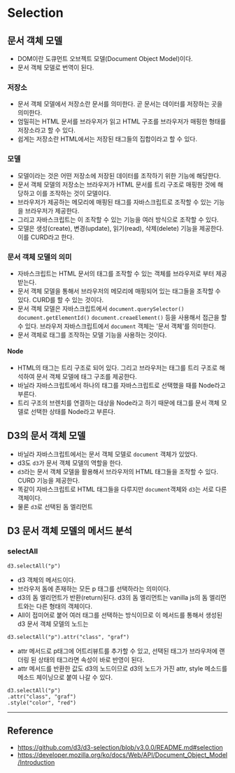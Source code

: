 # Selection

## 문서 객체 모델
- DOM이란 도큐먼트 오브젝트 모델(Document Object Model)이다.
- 문서 객체 모델로 번역이 된다.

### 저장소
- 문서 객체 모델에서 저장소란 문서를 의미한다. 곧 문서는 데이터를 저장하는 곳을 의미한다.
- 엄밀히는 HTML 문서를 브라우저가 읽고 HTML 구조를 브라우저가 매핑한 형태를 저장소라고 할 수 있다.
- 쉽게는 저장소란 HTML에서는 저장된 태그들의 집합이라고 할 수 있다.

### 모델
- 모델이라는 것은 어떤 저장소에 저장된 데이터를 조작하기 위한 기능에 해당한다.
- 문서 객체 모델의 저장소는 브라우저가 HTML 문서를 트리 구조로 매핑한 것에 해당하고 이를 조작하는 것이 모델이다.
- 브라우저가 제공하는 메모리에 매핑된 태그를 자바스크립트로 조작할 수 있는 기능을 브라우저가 제공한다.
- 그리고 자바스크립트는 이 조작할 수 있는 기능을 여러 방식으로 조작할 수 있다.
- 모델은 생성(create), 변경(update), 읽기(read), 삭제(delete) 기능을 제공한다. 이를 CURD라고 한다.

### 문서 객체 모델의 의미
- 자바스크립트는 HTML 문서의 태그를 조작할 수 있는 객체를 브라우저로 부터 제공 받는다.
- 문서 객체 모델을 통해서 브라우저의 메모리에 매핑되어 있는 태그들을 조작할 수 있다. CURD를 할 수 있는 것이다.
- 문서 객체 모델은 자바스크립트에서 `document.querySelector()` `document.getElementId()` `document.creaeElement()` 등을 사용해서 접근을 할 수 있다. 브라우저 자바스크립트에서 `document` 객체는 '문서 객체'를 의미한다.
- 문서 객체로 태그를 조작하는 모델 기능을 사용하는 것이다.


#### Node
- HTML의 태그는 트리 구조로 되어 있다. 그리고 브라우저는 태그를 트리 구조로 해석하여 문서 객체 모델에 태그 구조를 제공한다.
- 바닐라 자바스크립트에서 하나의 태그를 자바스크립트로 선택했을 때를 Node라고 부른다.
- 트리 구조의 브렌치를 연결하는 대상을 Node라고 하기 때문에 태그를 문서 객체 모델로 선택한 상태를 Node라고 부른다.


## D3의 문서 객체 모델
- 바닐라 자바스크립트에서는 문서 객체 모델로 `document` 객체가 있었다.
- d3도 `d3`가 문서 객체 모델의 역할을 한다.
- `d3`라는 문서 객체 모델을 활용해서 브라우저의 HTML 태그들을 조작할 수 있다. CURD 기능을 제공한다.
- 똑같이 자바스크립트로 HTML 태그들을 다루지만 `document`객체와 `d3`는 서로 다른 객체이다.
- 물론 `d3`로 선택된 돔 엘리먼트

## D3 문서 객체 모델의 메서드 분석
### selectAll
```
d3.selectAll("p")
```
- d3 객체의 메서드이다.
- 브라우저 돔에 존재하는 모든 p 태그를 선택하라는 의미이다.
- d3의 돔 엘리먼트가 반환(return)된다. d3의 돔 엘리먼트는 vanilla js의 돔 엘리먼트와는 다른 형태의 객체이다.
- All이 접미어로 붙어 여러 태그를 선택하는 방식이므로 이 메서드를 통해서 생성된 d3 문서 객체 모델의 노드는

```
d3.selectAll("p").attr("class", "graf")
```
- attr 메서드로 p태그에 어트리뷰트를 추가할 수 있고, 선택된 태그가 브라우저에 랜더링 된 상태의 태그라면 속성이 바로 반영이 된다.
- attr 메서드를 반환한 값도 d3의 노드이므로 d3의 노드가 가진 attr, style 메소드를 메소드 체이닝으로 붙여 나갈 수 있다.
```
d3.selectAll("p")
.attr("class", "graf")
.style("color", "red")
```

---

## Reference
- https://github.com/d3/d3-selection/blob/v3.0.0/README.md#selection
- https://developer.mozilla.org/ko/docs/Web/API/Document_Object_Model/Introduction
